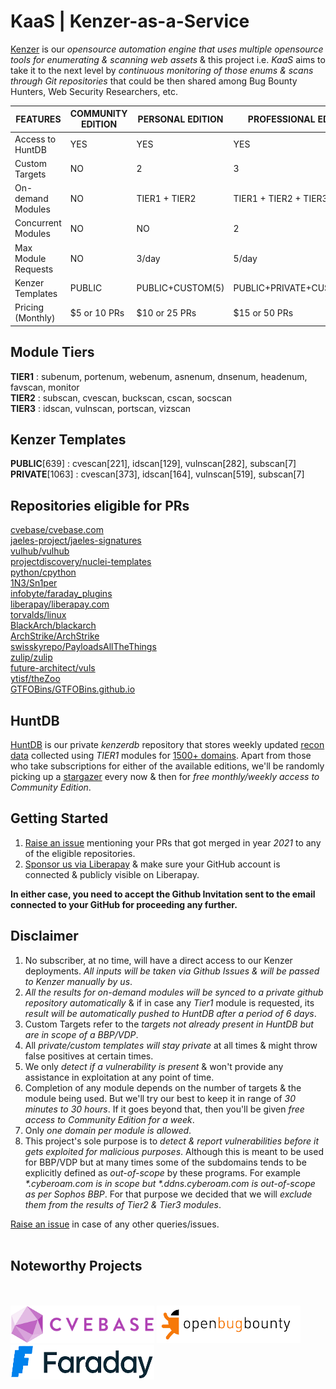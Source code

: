 # KaaS | Kenzer-as-a-Service

[Kenzer](https://github.com/ARPSyndicate/kenzer) is our *opensource automation engine that uses multiple opensource tools for enumerating & scanning web assets* & this project i.e. *KaaS* aims to take it to the next level by *continuous monitoring of those enums & scans through Git repositories* that could be then shared among Bug Bounty Hunters, Web Security Researchers, etc.

| FEATURES			    | COMMUNITY EDITION	| PERSONAL EDITION	| PROFESSIONAL EDITION	    |
| --------------------- | ----------------- | ----------------- | ------------------------- |
| Access to HuntDB      | YES				| YES				| YES					    |
| Custom Targets        | NO				| 2					| 3						    |
| On-demand Modules     | NO				| TIER1 + TIER2		| TIER1 + TIER2 + TIER3     |
| Concurrent Modules    | NO				| NO				| 2						    |
| Max Module Requests   | NO				| 3/day 			| 5/day						|
| Kenzer Templates      | PUBLIC			| PUBLIC+CUSTOM(5)  | PUBLIC+PRIVATE+CUSTOM(10) |
| Pricing (Monthly)     | $5 or 10 PRs		| $10 or 25 PRs		| $15 or 50 PRs			    |

## Module Tiers
**TIER1** : subenum, portenum, webenum, asnenum, dnsenum, headenum, favscan, monitor<br>
**TIER2** : subscan, cvescan, buckscan, cscan, socscan<br>
**TIER3** : idscan, vulnscan, portscan, vizscan<br>

## Kenzer Templates
**PUBLIC**[639] : cvescan[221], idscan[129], vulnscan[282], subscan[7]<br>
**PRIVATE**[1063] : cvescan[373], idscan[164], vulnscan[519], subscan[7]<br>

## Repositories eligible for PRs
[cvebase/cvebase.com](https://github.com/cvebase/cvebase.com)<br>
[jaeles-project/jaeles-signatures](https://github.com/jaeles-project/jaeles-signatures)<br>
[vulhub/vulhub](https://github.com/vulhub/vulhub)<br>
[projectdiscovery/nuclei-templates](https://github.com/projectdiscovery/nuclei-templates)<br>
[python/cpython](https://github.com/python/cpython)<br>
[1N3/Sn1per](https://github.com/1N3/Sn1per)<br>
[infobyte/faraday_plugins](https://github.com/infobyte/faraday_plugins)<br>
[liberapay/liberapay.com](https://github.com/liberapay/liberapay.com)<br>
[torvalds/linux](https://github.com/torvalds/linux)<br>
[BlackArch/blackarch](https://github.com/BlackArch/blackarch)<br>
[ArchStrike/ArchStrike](https://github.com/ArchStrike/ArchStrike)<br>
[swisskyrepo/PayloadsAllTheThings](https://github.com/swisskyrepo/PayloadsAllTheThings)<br>
[zulip/zulip](https://github.com/zulip/zulip)<br>
[future-architect/vuls](https://github.com/future-architect/vuls)<br>
[ytisf/theZoo](https://github.com/ytisf/theZoo)<br>
[GTFOBins/GTFOBins.github.io](https://github.com/GTFOBins/GTFOBins.github.io)<br>

## HuntDB
[HuntDB](http://github.com/ARPSyndicate/huntdb) is our private *kenzerdb* repository that stores weekly updated [recon data](huntdb_readme.md) collected using *TIER1* modules for [1500+ domains](huntdb_domains.txt). Apart from those who take subscriptions for either of the available editions, we'll be randomly picking up a [stargazer](https://github.com/ARPSyndicate/kenzer/stargazers) every now & then for *free monthly/weekly access to Community Edition*.

## Getting Started
1. [Raise an issue](https://github.com/ARPSyndicate/KaaS/issues) mentioning your PRs that got merged in year *2021* to any of the eligible repositories.
2. [Sponsor us via Liberapay](https://liberapay.com/glatisant) & make sure your GitHub account is connected & publicly visible on Liberapay.

**In either case, you need to accept the Github Invitation sent to the email connected to your GitHub for proceeding any further.**

## Disclaimer
1. No subscriber, at no time, will have a direct access to our Kenzer deployments. *All inputs will be taken via Github Issues & will be passed to Kenzer manually by us*.
2. *All the results for on-demand modules will be synced to a private github repository automatically* & if in case any *Tier1* module is requested, its *result will be automatically pushed to HuntDB after a period of 6 days*.
3. Custom Targets refer to the *targets not already present in HuntDB but are in scope of a BBP/VDP*.
4. All *private/custom templates will stay private* at all times & might throw false positives at certain times.
5. We only *detect if a vulnerability is present* & won't provide any assistance in exploitation at any point of time.
6. Completion of any module depends on the number of targets & the module being used. But we'll try our best to keep it in range of *30 minutes to 30 hours*. If it goes beyond that, then you'll be given *free access to Community Edition for a week*.
7. Only *one domain per module is allowed*.
8. This project's sole purpose is to *detect & report vulnerabilities before it gets exploited for malicious purposes*. Although this is meant to be used for BBP/VDP but at many times some of the subdomains tends to be explicitly defined as *out-of-scope* by these programs. For example 
_*.cyberoam.com is in scope but *.ddns.cyberoam.com is out-of-scope as per Sophos BBP_. For that purpose we decided that we will *exclude them from the results of Tier2 & Tier3 modules*.

[Raise an issue](https://github.com/ARPSyndicate/KaaS/issues) in case of any other queries/issues.<br><br>

## Noteworthy Projects
<br><br>
<a href="https://cvebase.com"><img src="images/cvebase.png" width="230" height="60"></a>
<a href="https://openbugbounty.org"><img src="images/openbugbounty.png" width="230" height="60"></a>
<a href="https://faradaysec.com"><img src="images/faraday.png" width="230" height="55"></a>